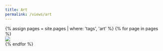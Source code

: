 ```yaml
---
title: Art
permalink: /views/art
---
```


<div class='d-flex flex-row flex-wrap'>
  {% assign pages = site.pages | where: 'tags', 'art' %}
  {% for page in pages %}
  <div class="col-3">
    <a href="{{ page.permalink }}">
      <img class="gallery-item-image" src="{{ page.image }}"/>
    </a>
  </div>
  {% endfor %}
</div>
